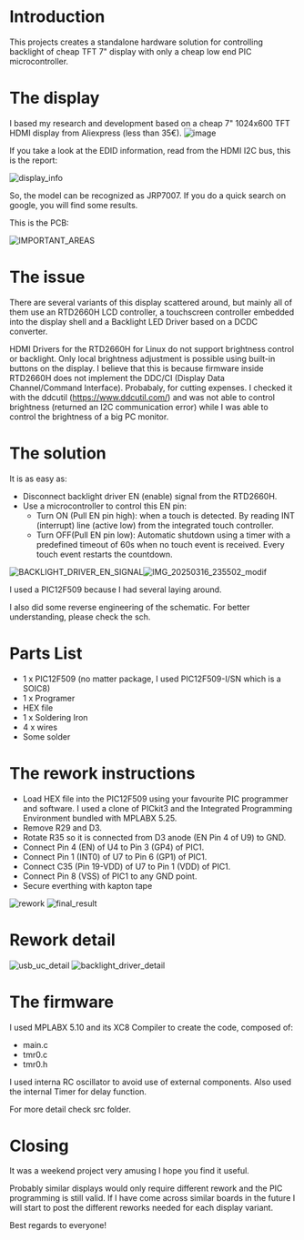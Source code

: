 # Introduction
This projects creates a standalone hardware solution for controlling backlight of cheap TFT 7" display with only a cheap low end PIC microcontroller.

# The display

I based my research and development based on a cheap 7" 1024x600 TFT HDMI display from Aliexpress (less than 35€).
![image](https://github.com/user-attachments/assets/bd290c25-45b3-4e62-ab8f-7d5c8d6e37c4)

If you take a look at the EDID information, read from the HDMI I2C bus, this is the report:

![display_info](https://github.com/user-attachments/assets/538d24ad-ca7d-4c43-b161-d804fbf4eda4)

So, the model can be recognized as JRP7007. If you do a quick search on google, you will find some results.

This is the PCB:

![IMPORTANT_AREAS](https://github.com/user-attachments/assets/97ea48aa-c9a7-42a5-99c9-476fe3aceab8)



# The issue

There are several variants of this display scattered around, but mainly all of them use an RTD2660H LCD controller, a touchscreen controller embedded into the display shell and a Backlight LED Driver based on a DCDC converter.

HDMI Drivers for the  RTD2660H for Linux do not support brightness control or backlight. Only local brightness adjustment is possible using built-in buttons on the display. I believe that this is because firmware inside RTD2660H does not implement the DDC/CI (Display Data Channel/Command Interface). Probabaly, for cutting expenses. I checked it with the ddcutil (https://www.ddcutil.com/) and was not able to control brightness (returned an I2C communication error) while I was able to control the brightness of a big PC monitor.

# The solution

It is as easy as:
* Disconnect backlight driver EN (enable) signal from the RTD2660H.
* Use a microcontroller to control this EN pin:
  - Turn ON (Pull EN pin high): when a touch is detected. By reading INT (interrupt) line (active low) from the integrated touch controller. 
  - Turn OFF(Pull EN pin low): Automatic shutdown using a timer with a predefined timeout of 60s when no touch event is received. Every touch event restarts the countdown.

![BACKLIGHT_DRIVER_EN_SIGNAL](https://github.com/user-attachments/assets/288f8d05-dfe5-409b-8c38-6fba32f52d95)![IMG_20250316_235502_modif](https://github.com/user-attachments/assets/8a7bbbb4-fcbc-4d8b-bb98-d7cfac186495)

I used a PIC12F509 because I had several laying around.

I also did some reverse engineering of the schematic. For better understanding, please check the sch.

# Parts List

* 1 x PIC12F509 (no matter package, I used PIC12F509-I/SN which is a SOIC8)
* 1 x Programer
* HEX file
* 1 x Soldering Iron
* 4 x wires
* Some solder

# The rework instructions

- Load HEX file into the PIC12F509 using your favourite PIC programmer and software. I used a clone of PICkit3 and the Integrated Programming Environment bundled with MPLABX 5.25.
- Remove R29 and D3.
- Rotate R35 so it is connected from D3 anode (EN Pin 4 of U9) to GND.
- Connect Pin 4 (EN) of U4 to Pin 3 (GP4) of PIC1.
- Connect Pin 1 (INT0) of U7 to Pin 6 (GP1) of PIC1.
- Connect C35 (Pin 19-VDD) of U7 to Pin 1 (VDD) of PIC1.
- Connect Pin 8 (VSS) of PIC1 to any GND point.
- Secure everthing with kapton tape

![rework](https://github.com/user-attachments/assets/a441c060-547c-4aea-8c4e-8889b9ae9f32)
![final_result](https://github.com/user-attachments/assets/9dfa0a2b-9c59-4bee-b2d5-f7849de1d8a8)


# Rework detail

![usb_uc_detail](https://github.com/user-attachments/assets/a06c3605-d537-4066-8fbd-9e23404f7a86)
![backlight_driver_detail](https://github.com/user-attachments/assets/da0e5f0e-8fc2-4ab6-aa78-209c3b80f352)



# The firmware

I used MPLABX 5.10 and its XC8 Compiler to create the code, composed of:

* main.c
* tmr0.c
* tmr0.h

I used interna RC oscillator to avoid use of external components. Also used the internal Timer for delay function.

For more detail check src folder.

# Closing

It was a weekend project very amusing I hope you find it useful.

Probably similar displays would only require different rework and the PIC programming is still valid. If I have come across similar boards in the future I will start to post the different reworks needed for each display variant.

Best regards to everyone!

